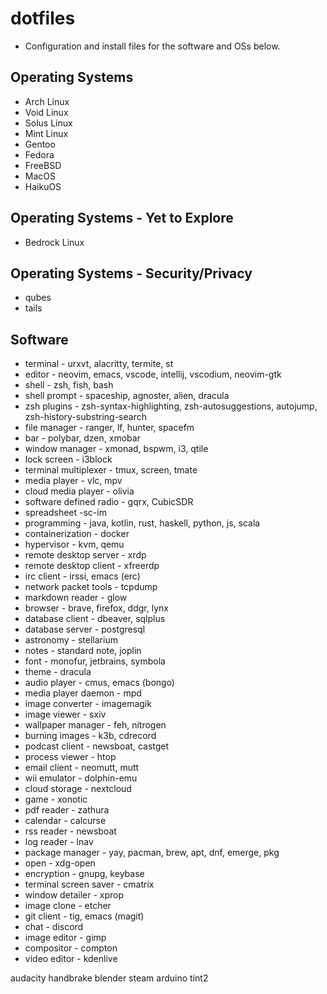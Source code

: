 # dotfiles

- Configuration  and install files for the software and OSs below.

## Operating Systems
- Arch Linux
- Void Linux
- Solus Linux
- Mint Linux
- Gentoo
- Fedora
- FreeBSD
- MacOS
- HaikuOS

## Operating Systems - Yet to Explore
- Bedrock Linux

## Operating Systems - Security/Privacy
- qubes
- tails

## Software
- terminal - urxvt, alacritty, termite, st
- editor - neovim, emacs, vscode, intellij, vscodium, neovim-gtk
- shell - zsh, fish, bash
- shell prompt - spaceship, agnoster, alien, dracula
- zsh plugins - zsh-syntax-highlighting, zsh-autosuggestions, autojump, zsh-history-substring-search
- file manager - ranger, lf, hunter, spacefm
- bar - polybar, dzen, xmobar
- window manager - xmonad, bspwm, i3, qtile
- lock screen - i3block
- terminal multiplexer - tmux, screen, tmate
- media player - vlc, mpv
- cloud media player - olivia
- software defined radio - gqrx, CubicSDR
- spreadsheet -sc-im
- programming - java, kotlin, rust, haskell, python, js, scala
- containerization - docker
- hypervisor - kvm, qemu
- remote desktop server - xrdp
- remote desktop client - xfreerdp
- irc client - irssi, emacs (erc)
- network packet tools - tcpdump
- markdown reader - glow
- browser - brave, firefox, ddgr, lynx
- database client - dbeaver, sqlplus
- database server - postgresql
- astronomy - stellarium
- notes - standard note, joplin
- font - monofur, jetbrains, symbola
- theme - dracula
- audio player - cmus, emacs (bongo)
- media player daemon - mpd
- image converter - imagemagik
- image viewer - sxiv
- wallpaper manager - feh, nitrogen
- burning images - k3b, cdrecord
- podcast client - newsboat, castget
- process viewer - htop
- email client - neomutt, mutt
- wii emulator - dolphin-emu
- cloud storage - nextcloud
- game - xonotic
- pdf reader - zathura
- calendar - calcurse
- rss reader - newsboat
- log reader - lnav
- package manager - yay, pacman, brew, apt, dnf, emerge, pkg
- open - xdg-open
- encryption - gnupg, keybase
- terminal screen saver - cmatrix
- window detailer - xprop
- image clone - etcher
- git client - tig, emacs (magit)
- chat - discord
- image editor - gimp
- compositor - compton
- video editor - kdenlive

audacity
handbrake
blender
steam
arduino
tint2
